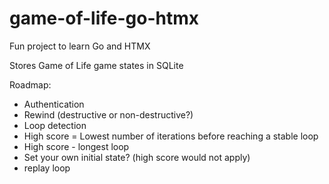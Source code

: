 # game-of-life-go-htmx
Fun project to learn Go and HTMX

Stores Game of Life game states in SQLite

Roadmap:
 - Authentication
 - Rewind (destructive or non-destructive?)
 - Loop detection 
 - High score = Lowest number of iterations before reaching a stable loop
 - High score - longest loop
 - Set your own initial state? (high score would not apply)
 - replay loop
